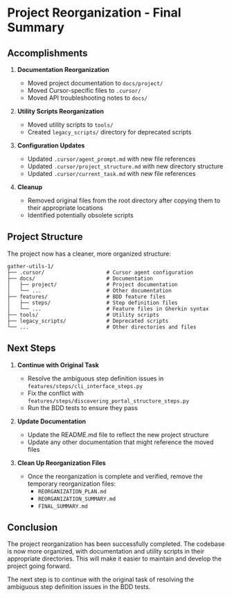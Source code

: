 # Project Reorganization - Final Summary

## Accomplishments

1. **Documentation Reorganization**
   - Moved project documentation to `docs/project/`
   - Moved Cursor-specific files to `.cursor/`
   - Moved API troubleshooting notes to `docs/`

2. **Utility Scripts Reorganization**
   - Moved utility scripts to `tools/`
   - Created `legacy_scripts/` directory for deprecated scripts

3. **Configuration Updates**
   - Updated `.cursor/agent_prompt.md` with new file references
   - Updated `.cursor/project_structure.md` with new directory structure
   - Updated `.cursor/current_task.md` with new file references

4. **Cleanup**
   - Removed original files from the root directory after copying them to their appropriate locations
   - Identified potentially obsolete scripts

## Project Structure

The project now has a cleaner, more organized structure:

```
gather-utils-1/
├── .cursor/                    # Cursor agent configuration
├── docs/                       # Documentation
│   ├── project/                # Project documentation
│   └── ...                     # Other documentation
├── features/                   # BDD feature files
│   ├── steps/                  # Step definition files
│   └── ...                     # Feature files in Gherkin syntax
├── tools/                      # Utility scripts
├── legacy_scripts/             # Deprecated scripts
└── ...                         # Other directories and files
```

## Next Steps

1. **Continue with Original Task**
   - Resolve the ambiguous step definition issues in `features/steps/cli_interface_steps.py`
   - Fix the conflict with `features/steps/discovering_portal_structure_steps.py`
   - Run the BDD tests to ensure they pass

2. **Update Documentation**
   - Update the README.md file to reflect the new project structure
   - Update any other documentation that might reference the moved files

3. **Clean Up Reorganization Files**
   - Once the reorganization is complete and verified, remove the temporary reorganization files:
     - `REORGANIZATION_PLAN.md`
     - `REORGANIZATION_SUMMARY.md`
     - `FINAL_SUMMARY.md`

## Conclusion

The project reorganization has been successfully completed. The codebase is now more organized, with documentation and utility scripts in their appropriate directories. This will make it easier to maintain and develop the project going forward.

The next step is to continue with the original task of resolving the ambiguous step definition issues in the BDD tests.
